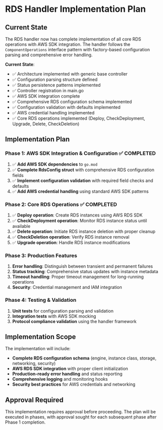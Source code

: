 # RDS Handler Implementation Plan

## Current State

The RDS handler now has complete implementation of all core RDS operations with AWS SDK integration. The handler follows the `ComponentOperations` interface pattern with factory-based configuration parsing and comprehensive error handling.

**Current State**:

- ✅ Architecture implemented with generic base controller
- ✅ Configuration parsing structure defined  
- ✅ Status persistence patterns implemented
- ✅ Controller registration in main.go
- ✅ AWS SDK integration complete
- ✅ Comprehensive RDS configuration schema implemented
- ✅ Configuration validation with defaults implemented
- ✅ AWS credential handling implemented
- ✅ Core RDS operations implemented (Deploy, CheckDeployment, Upgrade, Delete, CheckDeletion)

## Implementation Plan

### Phase 1: AWS SDK Integration & Configuration ✅ COMPLETED

1. ✅ **Add AWS SDK dependencies** to `go.mod`
2. ✅ **Complete RdsConfig struct** with comprehensive RDS configuration fields
3. ✅ **Implement configuration validation** with required field checks and defaults
4. ✅ **Add AWS credential handling** using standard AWS SDK patterns

### Phase 2: Core RDS Operations ✅ COMPLETED

1. ✅ **Deploy operation**: Create RDS instances using AWS RDS SDK
2. ✅ **CheckDeployment operation**: Monitor RDS instance status until available
3. ✅ **Delete operation**: Initiate RDS instance deletion with proper cleanup
4. ✅ **CheckDeletion operation**: Verify RDS instance removal
5. ✅ **Upgrade operation**: Handle RDS instance modifications

### Phase 3: Production Features

1. **Error handling**: Distinguish between transient and permanent failures
2. **Status tracking**: Comprehensive status updates with instance metadata
3. **Timeout handling**: Proper timeout management for long-running operations
4. **Security**: Credential management and IAM integration

### Phase 4: Testing & Validation

1. **Unit tests** for configuration parsing and validation
2. **Integration tests** with AWS SDK mocking
3. **Protocol compliance validation** using the handler framework

## Implementation Scope

The implementation will include:

- **Complete RDS configuration schema** (engine, instance class, storage, networking, security)
- **AWS RDS SDK integration** with proper client initialization
- **Production-ready error handling** and status reporting
- **Comprehensive logging** and monitoring hooks
- **Security best practices** for AWS credentials and networking

## Approval Required

This implementation requires approval before proceeding. The plan will be executed in phases, with approval sought for each subsequent phase after Phase 1 completion.
